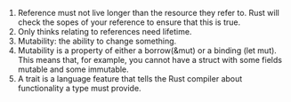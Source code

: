 1. Reference must not live longer than the resource they refer to. Rust will check the sopes of your reference to ensure that this is true.
2. Only thinks relating to references need lifetime.
3. Mutability: the ability to change something.
4. Mutability is a property of either a borrow(&mut) or a binding (let mut). This means that, for example, you cannot have a struct with some fields mutable and some immutable.
5. A trait is a language feature that tells the Rust compiler about functionality a type must provide.
